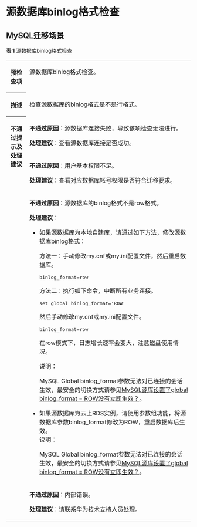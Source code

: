 # 源数据库binlog格式检查<a name="drs_11_0015"></a>

## MySQL迁移场景<a name="section79804282211"></a>

**表 1**  源数据库binlog格式检查

<a name="table105501938121611"></a>
<table><tbody><tr id="row856613387166"><th class="firstcol" valign="top" width="11%" id="mcps1.2.3.1.1"><p id="p85668382163"><a name="p85668382163"></a><a name="p85668382163"></a><strong id="b205661938131612"><a name="b205661938131612"></a><a name="b205661938131612"></a>预检查项</strong></p>
</th>
<td class="cellrowborder" valign="top" width="89%" headers="mcps1.2.3.1.1 "><p id="p558163851620"><a name="p558163851620"></a><a name="p558163851620"></a><span class="keyword" id="keyword134960248360"><a name="keyword134960248360"></a><a name="keyword134960248360"></a>源数据库binlog格式</span>检查。</p>
</td>
</tr>
<tr id="row658143815161"><th class="firstcol" valign="top" width="11%" id="mcps1.2.3.2.1"><p id="p1658113812162"><a name="p1658113812162"></a><a name="p1658113812162"></a><strong id="b758113386165"><a name="b758113386165"></a><a name="b758113386165"></a>描述</strong></p>
</th>
<td class="cellrowborder" valign="top" width="89%" headers="mcps1.2.3.2.1 "><p id="p358118389167"><a name="p358118389167"></a><a name="p358118389167"></a>检查源数据库的binlog格式是不是行格式。</p>
</td>
</tr>
<tr id="row175811138201620"><th class="firstcol" rowspan="4" valign="top" width="11%" id="mcps1.2.3.3.1"><p id="p759733817168"><a name="p759733817168"></a><a name="p759733817168"></a><strong id="b759763871616"><a name="b759763871616"></a><a name="b759763871616"></a>不通过提示及<strong id="b14490151682817"><a name="b14490151682817"></a><a name="b14490151682817"></a>处理建议</strong></strong></p>
</th>
<td class="cellrowborder" valign="top" width="89%" headers="mcps1.2.3.3.1 "><p id="p13653759172212"><a name="p13653759172212"></a><a name="p13653759172212"></a><strong id="b290485001816"><a name="b290485001816"></a><a name="b290485001816"></a>不通过原因</strong>：源数据库连接失败，导致该项检查无法进行。</p>
<p id="p162275813224"><a name="p162275813224"></a><a name="p162275813224"></a><strong id="b2455201933220"><a name="b2455201933220"></a><a name="b2455201933220"></a>处理建议</strong>：查看源数据库连接是否成功。</p>
</td>
</tr>
<tr id="row1852791118226"><td class="cellrowborder" valign="top" headers="mcps1.2.3.3.1 "><p id="p552710117226"><a name="p552710117226"></a><a name="p552710117226"></a><strong id="b1015351118233"><a name="b1015351118233"></a><a name="b1015351118233"></a>不通过原因</strong>：用户基本权限不足。</p>
<p id="p6200129142210"><a name="p6200129142210"></a><a name="p6200129142210"></a><strong id="b7939132123214"><a name="b7939132123214"></a><a name="b7939132123214"></a>处理建议</strong>：查看对应数据库帐号权限是否符合迁移要求。</p>
</td>
</tr>
<tr id="row1573613102214"><td class="cellrowborder" valign="top" headers="mcps1.2.3.3.1 "><p id="p957315132221"><a name="p957315132221"></a><a name="p957315132221"></a><strong id="b19195139234"><a name="b19195139234"></a><a name="b19195139234"></a>不通过原因</strong>：源数据库的binlog格式不是row格式。</p>
<p id="p428019342238"><a name="p428019342238"></a><a name="p428019342238"></a><strong id="b27655239328"><a name="b27655239328"></a><a name="b27655239328"></a>处理建议</strong>：</p>
<a name="ul167621317280"></a><a name="ul167621317280"></a><ul id="ul167621317280"><li>如果源数据库为本地自建库，请通过如下方法，修改源数据库binlog格式：<p id="p126991432175411"><a name="p126991432175411"></a><a name="p126991432175411"></a>方法一：手动修改my.cnf或my.ini配置文件，然后重启数据库。</p>
<pre class="codeblock" id="codeblock1646834125515"><a name="codeblock1646834125515"></a><a name="codeblock1646834125515"></a>binlog_format=row</pre>
<p id="p3961101785610"><a name="p3961101785610"></a><a name="p3961101785610"></a>方法二：执行如下命令，中断所有业务连接。</p>
<pre class="codeblock" id="codeblock238753765620"><a name="codeblock238753765620"></a><a name="codeblock238753765620"></a>set global binlog_format='ROW'</pre>
<p id="p1636648185617"><a name="p1636648185617"></a><a name="p1636648185617"></a>然后手动修改my.cnf或my.ini配置文件。</p>
<pre class="codeblock" id="codeblock599085715719"><a name="codeblock599085715719"></a><a name="codeblock599085715719"></a>binlog_format=row</pre>
<p id="p22572051105714"><a name="p22572051105714"></a><a name="p22572051105714"></a>在row模式下，日志增长速率会变大，注意磁盘使用情况。</p>
<div class="note" id="note1594215405815"><a name="note1594215405815"></a><a name="note1594215405815"></a><span class="notetitle"> 说明： </span><div class="notebody"><p id="p89426475810"><a name="p89426475810"></a><a name="p89426475810"></a>MySQL Global binlog_format参数无法对已连接的会话生效，最安全的切换方式请参见<a href="https://support.huaweicloud.com/drs_faq/drs_16_0002.html" target="_blank" rel="noopener noreferrer">MySQL源库设置了global binlog_format = ROW没有立即生效？</a>。</p>
</div></div>
</li><li>如果源数据库为云上RDS实例，请使用参数组功能，将源数据库参数binlog_format修改为ROW，重启数据库后生效。<div class="note" id="note187501538201"><a name="note187501538201"></a><a name="note187501538201"></a><span class="notetitle"> 说明： </span><div class="notebody"><p id="p173313201211"><a name="p173313201211"></a><a name="p173313201211"></a>MySQL Global binlog_format参数无法对已连接的会话生效，最安全的切换方式请参见<a href="https://support.huaweicloud.com/drs_faq/drs_16_0002.html" target="_blank" rel="noopener noreferrer">MySQL源库设置了global binlog_format = ROW没有立即生效？</a>。</p>
</div></div>
</li></ul>
</td>
</tr>
<tr id="row359716386162"><td class="cellrowborder" valign="top" headers="mcps1.2.3.3.1 "><p id="p103251455142220"><a name="p103251455142220"></a><a name="p103251455142220"></a><strong id="b146994160230"><a name="b146994160230"></a><a name="b146994160230"></a>不通过原因</strong>：内部错误。</p>
<p id="p181227567221"><a name="p181227567221"></a><a name="p181227567221"></a><strong id="b195621326123217"><a name="b195621326123217"></a><a name="b195621326123217"></a>处理建议</strong>：请联系华为技术支持人员处理。</p>
</td>
</tr>
</tbody>
</table>

